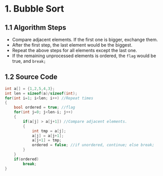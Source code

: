 # 1. Bubble Sort
## 1.1 Algorithm Steps
* Compare adjacent elements. If the first one is bigger, exchange them.
* After the first step, the last element would be the biggest.
* Repeat the above steps for all elements except the last one.
* If the remaining unprocessed elements is ordered, the `flag` would be true, and `break;`
## 1.2 Source Code
```cpp
int a[] = {1,2,5,4,3};
int len = sizeof(a)/sizeof(int);
for(int i=1; i<len; i++) //Repeat times
{
	bool ordered = true; //flag
	for(int j=0; j<len-i; j++)
	{
		if(a[j] > a[j+1]) //Compare adjacent elements.
		{
			int tmp = a[j];
			a[j] = a[j+1];
			a[j+1] = tmp;
			ordered = false; //if unordered, continue; else break;
		}
	}
	if(ordered)
		break;
}
```
